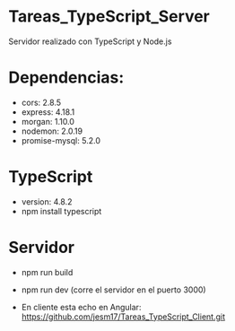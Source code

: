 # Tareas_TypeScript_Server
Servidor realizado con TypeScript y Node.js
  # Dependencias:
  - cors: 2.8.5
  - express: 4.18.1
  - morgan: 1.10.0
  - nodemon: 2.0.19
  - promise-mysql: 5.2.0
  # TypeScript
  - version: 4.8.2
  - npm install typescript
  # Servidor 
  - npm run build
  - npm run dev (corre el servidor en el puerto 3000)
  
- En cliente esta echo en Angular: https://github.com/jesm17/Tareas_TypeScript_Client.git
